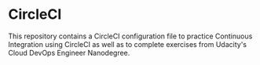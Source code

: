 # CircleCI

This repository contains a CircleCI configuration file to practice
Continuous Integration using CircleCI as well as to complete exercises
from Udacity's Cloud DevOps Engineer Nanodegree.
